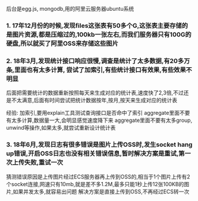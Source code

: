 后台是egg.js, mongodb,用的阿里云服务器ubuntu系统

### 1. 17年12月份的时候,发现files这张表有50多个G,这张表主要存储的是图片资源,都是压缩过的,100kb一张左右,而我们服务器只有100G的硬盘,所以就买了阿里OSS来存储这些图片

### 2. 18年3月,发现统计接口响应很慢,调查是统计了太多数据,有20多万条,里面也有太多计算, 尝试了加索引,有些统计接口有效果,有些效果不明显
后面把需要统计的数据重新按照每天来生成对应的统计表,速度快了2,3倍,不过还是不太满意,后面有时间尝试把统计数据按年,按月,按天来生成对应的统计表

经验: 加索引,要用explain工具测试查询接口是否命中了索引
     aggregate里面不要有太多计算,数据量一大,会明显感觉速度降下来
     aggregate里面不要有太多group, unwind等操作,如果太多,就尝试重新设计统计表

### 3. 18年6月,发现日志有很多错误是图片上传OSS时,发生socket hang up错误,开启OSS日志也没有相关错误信息,暂时解决方案是重试,第一次上传失败,重试一次
猜测错误原因是上传图片经过ECS服务器再上传到OSS的,相当于1个图片上传有2个socket连接,网速只有10mb,就是差不多1.2M,最多只能1秒上传12张100KB的图片,如果并发太多,就容易出问题
解决方案是直接上传到OSS,不再经过ECS转一次
